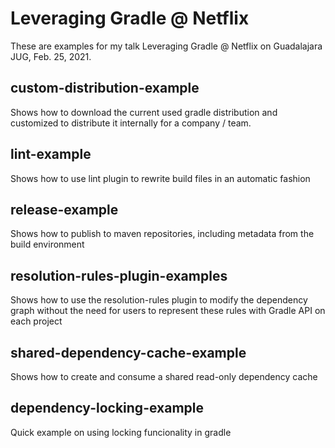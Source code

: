 # Leveraging Gradle @ Netflix

These are examples for my talk Leveraging Gradle @ Netflix on Guadalajara JUG, Feb. 25, 2021.

## custom-distribution-example

Shows how to download the current used gradle distribution and customized to distribute it internally for a company / team.

## lint-example

Shows how to use lint plugin to rewrite build files in an automatic fashion

## release-example

Shows how to publish to maven repositories, including metadata from the build environment

## resolution-rules-plugin-examples

Shows how to use the resolution-rules plugin to modify the dependency graph without the need for users to represent these rules with Gradle API on each project

## shared-dependency-cache-example

Shows how to create and consume a shared read-only dependency cache

## dependency-locking-example

Quick example on using locking funcionality in gradle
